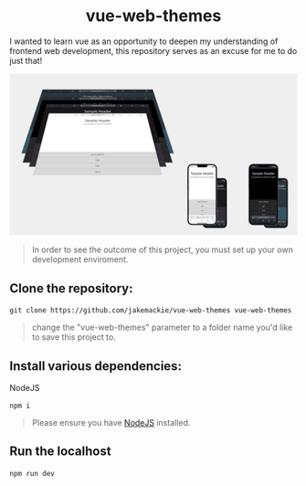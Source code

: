 <h1 align="center">
vue-web-themes
</h1>

I wanted to learn vue as an opportunity to deepen my understanding of frontend web development, this repository serves as an excuse for me to do just that!
<br/>

<div align="center">
    <img src="./src/assets/showcase.png" style="margin: auto">
</div>

> In order to see the outcome of this project, you must set up your own development enviroment.

## **Clone the repository:**

```shell
git clone https://github.com/jakemackie/vue-web-themes vue-web-themes
```

> change the "vue-web-themes" parameter to a folder name you'd like to save this project to.

## **Install various dependencies:**

NodeJS

```shell
npm i
```

> Please ensure you have [NodeJS](https://nodejs.org/en) installed.

## **Run the localhost**

```shell
npm run dev
```
